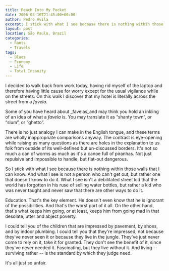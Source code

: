 ```yaml
---
title: Reach Into My Pocket
date: 2006-03-16T21:45:00+00:00
author: Pedro Ávila
excerpt: I stick with what I see because there is nothing within those walls that I can know
layout: post
location: São Paulo, Brazil
categories:
  - Rants
  - Travels
tags:
  - Blues
  - Economy
  - Life
  - Total Insanity
---
```

I decided to walk back from work today, having rid myself of the laptop and therefore having little cause for worry except for the usual vigilance while on the streets. On this walk I discover that my hotel is literally across the street from a _favela_.

Some of you have heard about _favelas_and may think you hold an inkling of an idea of what a _favela_ is. You may translate it as “shanty town”, or “slum”, or “ghetto”.

There is no just analogy I can make in the English tongue, and these terms are wholly inappropriate comparisons anyway. The contrast is eye-opening while raising as many questions as there are holes in the explanation to us folk from outside of its well-defined but un-discussed borders. It's not so much a can of worms as much as it's a canoe full of piranhas. Not just repulsive and impossible to handle, but flat-out dangerous.

So I stick with what I see because there is nothing within those walls that I can know. And what I see is not a person who can't get out, but rather one that doesn't know to do it. What I see isn't a debilitated street kid that the world has forgotten in his ruse of selling water bottles, but rather a kid who was never taught and never saw that there are other ways to do it.

Education. That's the key element. He doesn't even know that he is ignorant of the possibilities. And that's the worst part of it all. On the other hand, that's what keeps him going, or at least, keeps him from going mad in that desolate, utter and abject poverty.

I could tell you of the children that are impressed by pavement, by shoes, and by indoor plumbing. I could tell you that they're impressed, not because they've never seen it or because they live in the jungle. They've just never come to rely on it, take it for granted. They don't see the benefit of it, since they've never needed it. Fascinating, but they live without it. And living -- surviving rather -- is the standard by which they judge need.

It's all just so unfair.
